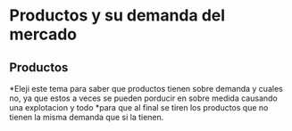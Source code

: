 # Productos y su demanda del mercado
## Productos

*Eleji este tema para saber que productos tienen sobre demanda y cuales no, ya que estos a veces se pueden porducir en sobre medida causando una explotacion y todo 
*para que al final se tiren los productos que no tienen la misma demanda que si la tienen.
